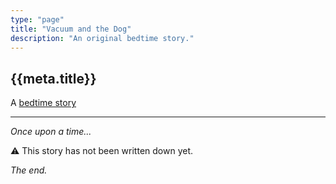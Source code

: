 ```yaml
---
type: "page"
title: "Vacuum and the Dog"
description: "An original bedtime story."
---
```


## {{meta.title}}

A [bedtime story](/bedtime-stories)

---

*Once upon a time...*

:warning: This story has not been written down yet.

*The end.*